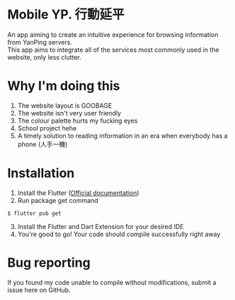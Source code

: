 # Mobile YP. 行動延平

An app aiming to create an intuitive experience for browsing information from YanPing servers.  
This app aims to integrate all of the services most commonly used in the website, only less clutter.  

# Why I'm doing this

1. The website layout is GOOBAGE
2. The website isn't very user friendly
3. The colour palette hurts my fucking eyes
4. School project hehe
5. A timely solution to reading information in an era when everybody has a phone (人手一機)

# Installation

1. Install the Flutter  ([Official documentation](https://docs.flutter.dev/get-started/install))
2. Run package get command
```console
$ flutter pub get
```
3. Install the Flutter and Dart Extension for your desired IDE
4. You're good to go! Your code should compile successfully right away

# Bug reporting

If you found my code unable to compile without modifications, submit a issue here on GitHub.